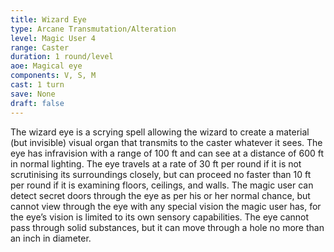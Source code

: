 ```yaml
---
title: Wizard Eye
type: Arcane Transmutation/Alteration
level: Magic User 4
range: Caster
duration: 1 round/level
aoe: Magical eye
components: V, S, M
cast: 1 turn
save: None
draft: false
---
```


The wizard eye is a scrying spell allowing the wizard to create a material (but invisible) visual organ that transmits to the caster whatever it sees. The eye has infravision with a range of 100 ft and can see at a distance of 600 ft in normal lighting. The eye travels at a rate of 30 ft per round if it is not scrutinising its surroundings closely, but can proceed no faster than 10 ft per round if it is examining floors, ceilings, and walls. The magic user can detect secret doors through the eye as per his or her normal chance, but cannot view through the eye with any special vision the magic user has, for the eye’s vision is limited to its own sensory capabilities. The eye cannot pass through solid substances, but it can move through a hole no more than an inch in diameter.
